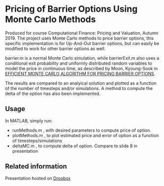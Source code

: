 # Pricing of Barrier Options Using Monte Carlo Methods

Produced for course Computational Finance: Pricing and Valuation, Autumn 2019. The project uses Monte Carlo methods to price barrier options, this specific implementation is for Up-And-Out barrier options, but can easily be modified to work for other barrier options as well. 

barrier.m is a normal Monte Carlo simulation, while barrierExit.m also uses a conditional exit probability and uniformly distributed random variables to model the price in continuous time, as described by Moon, Kyoung-Sook in [EFFICIENT MONTE CARLO ALGORITHM FOR PRICING BARRIER OPTIONS](https://pdfs.semanticscholar.org/3b2e/538f515f2e9974143b7137e41473b59af0bb.pdf?_ga=2.118237708.48659677.1585140104-859390239.1585140104). 

The results are compared to an analyical solution and plotted as a function of the number of timesteps and/or simulations. 
A method to compute the delta of the option has also been implemented.

## Usage

In MATLAB, simply run:

* runMethods.m , with desired parameters to compute price of option.
* plotMethods.m , to plot estimated price and error of option as a function of timesteps/simulations
* deltaMC.m , to compute delta of option. Compare to slide 8 in presentation

## Related information

Presentation hosted on [Dropbox](https://www.dropbox.com/s/gggh809j7vy6sdr/Presentation_Barrier_Option_MC.pdf?dl=0)
